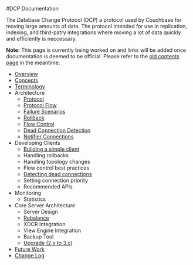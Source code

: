 #DCP Documentation

The Database Change Protocol (DCP) a protocol used by Couchbase for moving large amounts of data. The protocol intended for use in replication, indexing, and third-patry integrations where moving a lot of data quickly and efficiently is neccessary.

**Note:** This page is currently being worked on and links will be added once documentation is deemed to be official. Please refer to the [old contents page](deprecated/README.md) in the meantime.

* [Overview](documentation/overview.md)
* [Concepts](documentation/concepts.md)
* [Terminology](documentation/terminology.md)
* Architecture
	* [Protocol](documentation/protocol.md)
	* [Protocol Flow](documentation/protocol-flow.md)
	* [Failure Scenarios](documentation/failure-scenarios.md)
	* [Rollback](documentation/rollback.md)
	* [Flow Control](documentation/flow-control.md)
	* [Dead Connection Detection](documentation/dead-connections.md)
	* [Notifier Connections](documentation/notifier-connection.md)
* Developing Clients
	* [Building a simple client](documentation/building-a-simple-client.md)
	* Handling rollbacks
	* Handling topology changes
	* Flow control best practices
	* [Detecting dead connections](documentation/dead-connections.md)
	* Setting connection priority
	* Recommended APIs
* Monitoring
	* Statistics
* Core Server Architecture
	* Server Design
	* [Rebalance](documentation/rebalance.md)
	* XDCR Integration
	* View Engine Integration
	* Backup Tool
	* [Upgrade (2.x to 3.x)](documentation/upgrade.md)
* [Future Work](documentation/future-work.md)
* [Change Log](documentation/changelog.md)
